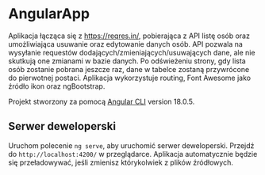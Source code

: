 # AngularApp

Aplikacja łącząca się z https://reqres.in/, pobierająca z API listę osób oraz umożliwiająca usuwanie oraz edytowanie danych osób. API pozwala na wysyłanie requestów dodających/zmieniających/usuwających dane, ale
nie skutkują one zmianami w bazie danych. Po odświeżeniu strony, gdy lista osób zostanie pobrana jeszcze raz, dane w tabelce zostaną przywrócone do pierwotnej postaci.
Aplikacja wykorzystuje routing, Font Awesome jako źródło ikon oraz ngBootstrap.


Projekt stworzony za pomocą [Angular CLI](https://github.com/angular/angular-cli) version 18.0.5.


## Serwer deweloperski
Uruchom polecenie `ng serve`, aby uruchomić serwer deweloperski. Przejdź do `http://localhost:4200/` w przeglądarce. Aplikacja automatycznie będzie się przeładowywać, jeśli zmienisz którykolwiek z plików źródłowych.

